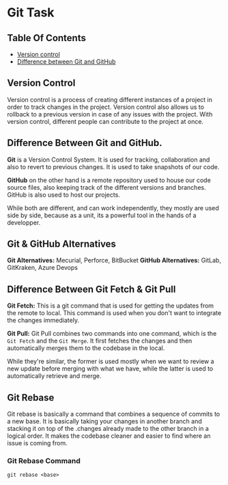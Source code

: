 # Git Task

## Table Of Contents
- [Version control](#version-contol)
- [Difference between Git and GitHub](#difference-between-git-and-github)

## Version Control
Version control is a process of creating different instances of a project in order to track changes in the project. Version control also allows us to rollback to a previous version in case of any issues with the project. With version control, different people can contribute to the project at once.

## Difference Between Git and GitHub.
__Git__ is a Version Control System. It is used for tracking, collaboration and also to revert to previous changes. It is used to take snapshots of our code.

__GitHub__ on the other hand is a remote repository used to house our code source files, also keeping track of the different versions and branches. GitHub is also used to host our projects.

While both are different, and can work independently, they mostly are used side by side, because as a unit, its a powerful tool in the hands of a developper.

## Git & GitHub Alternatives
__Git Alternatives:__ Mecurial, Perforce, BitBucket
__GitHub Alternatives:__ GitLab, GitKraken, Azure Devops


## Difference Between Git Fetch & Git Pull
__Git Fetch:__ This is a git command that is used for getting the updates from the remote to local. This command is used when you don't want to integrate the changes immediately.

__Git Pull:__ Git Pull combines two commands into one command, which is the `Git Fetch` and the `Git Merge`. It first fetches the changes and then automatically merges them to the codebase in the local. 

While they're similar, the former is used mostly when we want to review a new update before merging with what we have, while the latter is used to automatically retrieve and merge. 

## Git Rebase 
Git rebase is basically a command that combines a sequence of commits to a new base. It is basically taking your changes in another branch and stacking it on top of the .changes already made to the other branch in a logical order. It makes the codebase cleaner and easier to find where an issue is coming from. 

### Git Rebase Command
```
git rebase <base>
```